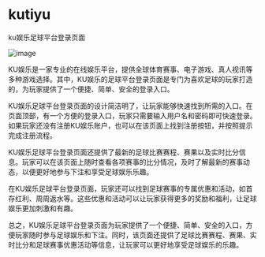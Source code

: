 # kutiyu
ku娱乐足球平台登录页面


![image](https://user-images.githubusercontent.com/132263395/236115386-67d69d04-280a-4054-b15a-f68c09b7e498.png)


KU娱乐是一家专业的在线娱乐平台，提供全球体育赛事、电子游戏、真人视讯等多种游戏选择。其中，KU娱乐的足球平台登录页面是专门为喜欢足球的玩家打造的，为玩家提供了一个便捷、简单、安全的登录入口。

KU娱乐足球平台登录页面的设计简洁明了，让玩家能够快速找到所需的入口。在页面顶部，有一个方便的登录入口，玩家只需要输入用户名和密码即可快速登录。如果玩家还没有注册KU娱乐账户，也可以在该页面上找到注册按钮，并按照提示完成注册流程。

KU娱乐足球平台登录页面还提供了最新的足球比赛赛程、赛果以及实时比分信息。玩家可以在该页面上随时查看各项赛事的比分情况，及时了解最新的赛事动态，以便更好地参与下注和享受足球娱乐乐趣。

在KU娱乐足球平台登录页面，玩家还可以找到足球赛事的专属优惠和活动，如首存红利、周周返水等。这些优惠和活动可以让玩家获得更多的奖励和福利，让足球娱乐更加刺激和有趣。

总之，KU娱乐足球平台登录页面为玩家提供了一个便捷、简单、安全的入口，方便玩家随时参与足球娱乐和下注。同时，该页面还提供了足球比赛赛程、赛果、实时比分和足球赛事优惠活动等信息，让玩家可以更好地享受足球娱乐的乐趣。
